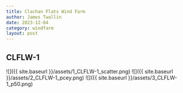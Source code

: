 ```yaml
---
title: Clachan Flats Wind Farm
author: James Twallin
date: 2023-12-04
category: windfarm
layout: post
---
```

CLFLW-1
-------------
![]({{ site.baseurl }}/assets/1_CLFLW-1_scatter.png)
![]({{ site.baseurl }}/assets/2_CLFLW-1_pcey.png)
![]({{ site.baseurl }}/assets/3_CLFLW-1_p50.png)

